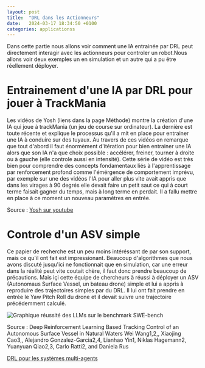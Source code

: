 ```yaml
---
layout: post
title:  "DRL dans les Actionneurs"
date:   2024-03-17 18:34:50 +0100
categories: applicationss
---
```

<link rel="stylesheet" href="https://picorba.github.io/Rapport-veille-technologique/assets/css/theme_dark.css">
<div class="texte">
Dans cette partie nous allons voir comment une IA entrainée par DRL peut directement interagir avec les actionneurs pour controler un robot.Nous allons voir deux exemples un en simulation et un autre qui a pu être réellement déployer.

# Entrainement d'une IA par DRL pour jouer à TrackMania
 
 Les vidéos de Yosh (liens dans la page Méthode) montre la création d'une IA qui joue à trackMania (un jeu de course sur ordinateur). La dernière est toute récente et explique le processus qu'il a mit en place pour entrainer une IA à conduire sur des tuyaux. Au travers de ces vidéos on remarque que tout d'abord il faut énormèment d'itération pour bien entrainer une IA alors que son IA n'a que choix possible : accélérer, freiner, tourner à droite ou à gauche (elle controle aussi en intensité). Cette série de vidéo est très bien pour comprendre des concepts fondamentaux liés à l'apprentissage par renforcement profond comme l'émérgence de comportement imprévu, par exemple sur une des vidéos l'IA pour aller plus vite avait appris que dans les virages à 90 degrés elle devait faire un petit saut ce qui à court terme faisait gagner du temps, mais à long terme en perdait. Il a fallu mettre en place à ce moment un nouveau paramètres en entrée.<br>

Source : [Yosh sur youtube](https://www.youtube.com/@yoshtm)<br>

# Controle d'un ASV simple 

Ce papier de recherche est un peu moins intéréssant de par son support, mais ce qu'il ont fait est impressionant. Beaucoup d'algorithmes que nous avons discuté jusqu'ici ne fonctionnait que en simulation, car une erreur dans la réalité peut vite coutait chère, il faut donc prendre beaucoup de précautions. Mais içi cette équipe de chercheurs à réussi à déployer un ASV (Autonomaus Surface Vessel, un bateau drone) simple et lui a appris à reproduire des trajectoires simples par du DRL. Il lui ont fait prendre en entrée le Yaw Pitch Roll du drone et il devait suivre une trajectoire précédemment calculé.<br>

 <img src="https://picorba.github.io/Rapport-veille-technologique/assets/images/dmp.png" alt="Graphique réussité des LLMs sur le benchmark SWE-bench"><br>

Source : Deep Reinforcement Learning Based Tracking Control of an
Autonomous Surface Vessel in Natural Waters Wei Wang1,2,,
 Xiaojing Cao3,, Alejandro Gonzalez-Garcia2,4, Lianhao Yin1, Niklas Hagemann2,
Yuanyuan Qiao2,3, Carlo Ratti2, and Daniela Rus
</div>

[DRL pour les systèmes multi-agents](/Rapport-veille-technologique/applicationss/2024/03/17/multiagent.html)
